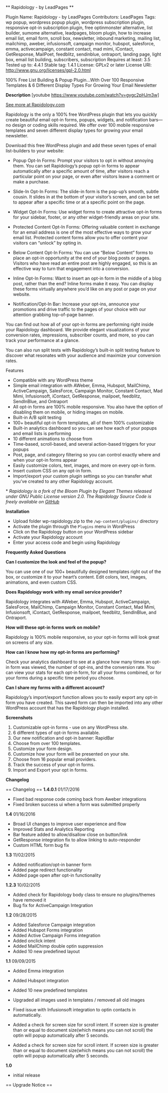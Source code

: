 ** Rapidology - by LeadPages **

Plugin Name:  Rapidology - by LeadPages
Contributors: LeadPages
Tags: wp popup, wordpress popup plugin, wordpress subscription plugin, responsive opt-in subscription plugin, free optinmonster alternative, list builder, sumome alternative, leadpages, bloom plugin, how to increase email list, email form, scroll box, newsletter, inbound marketing, mailing list, mailchimp, aweber, infusionsoft, campaign monitor, hubspot, salesforce, emma, activecampaign, constant contact, mad mimi, iContact, GetResponse, MailPoet, feedblitz, sendinblue, ontraport, landing page, light box, email list building, subscribers, subscription
Requires at least: 3.5
Tested up to: 4.4.1
Stable tag: 1.4.1
License: GPLv2 or later
License URI: http://www.gnu.org/licenses/gpl-2.0.html

100% Free List Building & Popup Plugin...With Over 100 Responsive Templates & 6 Different Display Types For Growing Your Email Newsletter

**Description** 
[youtube https://www.youtube.com/watch?v=gygc2pHJm3w]

[See more at Rapidology.com](http://www.rapidology.com/ "See more at Rapidology.com")

Rapidology is the only a 100% free WordPress plugin that lets you quickly create beautiful email opt-in forms, popups, widgets, and notification bars—no design or coding skills required.  We offer over 100 mobile responsive templates and seven different display types for growing your email newsletter.

Download this free WordPress plugin and add these seven types of email list-builders to your website:

*	Popup Opt-In Forms: Prompt your visitors to opt in without annoying them. You can set Rapidology’s popup opt-in forms to appear automatically after a specific amount of time, after visitors reach a particular point on your page, or even after visitors leave a comment or make a purchase.

*	Slide-In Opt-In Forms: The slide-in form is the pop-up’s smooth, subtle cousin. It slides in at the bottom of your visitor’s screen, and can be set to appear after a specific time or at a specific point on the page.

*	Widget Opt-In Forms: Use widget forms to create attractive opt-in forms for your sidebar, footer, or any other widget-friendly areas on your site.

*	Protected Content Opt-In Forms: Offering valuable content in exchange for an email address is one of the most effective ways to grow your email list. Protected content forms allow you to offer content your visitors can “unlock” by opting in.

*	Below Content Opt-In Forms: You can use “Below Content” forms to place an opt-in opportunity at the end of your blog posts or pages. Visitors who have read an entire post are highly engaged, so this is an effective way to turn that engagement into a conversion.

*	Inline Opt-In Forms: Want to insert an opt-in form in the middle of a blog post, rather than the end? Inline forms make it easy. You can display these forms virtually anywhere you’d like on any post or page on your website.

*	Notification/Opt-In Bar:  Increase your opt-ins, announce your promotions and drive traffic to the pages of your choice with our attention grabbing top-of-page banner.  

You can find out how all of your opt-in forms are performing right inside your Rapidology dashboard. We provide elegant visualizations of your conversion rates, impressions, subscriber counts, and more, so you can track your performance at a glance.

You can also run split tests with Rapidology’s built-in split testing feature to discover what resonates with your audience and maximize your conversion rates.


Features

*	Compatible with any WordPress theme
*	Simple email integration with AWeber, Emma, Hubspot, MailChimp, ActiveCampaign, SalesForce, Campaign Monitor, Constant Contact, Mad Mimi, Infusionsoft, iContact, GetResponse, mailpoet, feedblitz, SendInBlue, and Ontraport
*	All opt-in forms are 100% mobile responsive. You also have the option of disabling them on mobile, or hiding images on mobile.
*	Built-in A/B split testing
*	100+ beautiful opt-in form templates, all of them 100% customizable
*	Built-in analytics dashboard so you can see how each of your popups and email lists is performing
*	10 different animations to choose from
*	Time-based, scroll-based, and several action-based triggers for your popups
*	Post, page, and category filtering so you can control exactly where and when your opt-in forms appear
*	Easily customize colors, text, images, and more on every opt-in form.
*	Insert custom CSS on any opt-in form.
*	Import/export your custom plugin settings so you can transfer what you’ve created to any other Rapidology account.

\* *Rapidology is a fork of the Bloom Plugin by Elegant Themes released under GNU Public License version 2.0.  The Rapidology Source Code is freely available on [GitHub](https://github.com/LeadPages/rapidology-plugin/ "Rapidology GitHub")*

**Installation**

*	Upload folder wp-rapidology.zip to the `/wp-content/plugins/` directory
*	Activate the plugin through the `Plugins` menu in WordPress
*	Click on the Rapidology button on your WordPress sidebar
*	Activate your Rapidology account
*	Enter your access code and begin using Rapidology


**Frequently Asked Questions**

**Can I customize the look and feel of the popup?**

You can use one of our 100+ beautifully designed templates right out of the box, or customize it to your heart’s content. Edit colors, text, images, animations, and even custom CSS.

**Does Rapidology work with my email service provider?**

Rapidology integrates with AWeber, Emma, Hubspot, ActiveCampaign, SalesForce, MailChimp, Campaign Monitor, Constant Contact, Mad Mimi, Infusionsoft, iContact, GetResponse, mailpoet, feedblitz, SendInBlue, and Ontraport.

**How will these opt-in forms work on mobile?**

Rapidology is 100% mobile responsive, so your opt-in forms will look great on screens of any size.

**How can I know how my opt-in forms are performing?**

Check your analytics dashboard to see at a glance how many times an opt-in form was viewed, the number of opt-ins, and the conversion rate. You can view your stats for each opt-in form, for all your forms combined, or for your forms during a specific time period you choose.

**Can I share my forms with a different account?**

Rapidology’s import/export function allows you to easily export any opt-in form you have created. This saved form can then be imported into any other WordPress account that has the Rapidology plugin installed.

**Screenshots**

1.  Customizable opt-in forms - use on any WordPress site. 
2.  6 different types of opt-in forms available.
3.  Our new notification and opt-in banner:  RapidBar
4.  Choose from over 100 templates.
5.  Customize your form design.
6.  Customize how your form will be presented on your site.
7.  Choose from 16 popular email providers.
8.  Track the success of your opt-in forms.
9.  Import and Export your opt in forms.

**Changelog**

== Changelog ==
**1.4.0.1** 01/17/2016
*	Fixed bad response code coming back from Aweber integrations
*	Fixed broken success ui when a form was submitted properly


**1.4** 01/16/2016
*	Broad UI changes to improve user experience and flow
*	Improved Stats and Analytics Reporting
* 	Bar feature added to allow/disallow close on button/link
* 	GetResponse integration fix to allow linking to auto-responder
* 	Custom HTML form bug fix

**1.3** 11/02/2015
*	Added notification/opt-in banner form
*	Added page redirect functionality
* 	Added page open after opt-in functionality

**1.2.3** 10/02/2015
*	Added check for Rapidology body class to ensure no plugins/themes have removed it
*	Bug fix for ActiveCampaign Integration

**1.2** 09/28/2015
*	Added Salesforce Campaign integration
*	Added Hubspot Forms integration
*	Added Active Campaign Forms integration
*	Added onclick intent
*	Added MailChimp double optin suppression
*	Added 10 new predefined layout

**1.1** 09/09/2015
*    Added Emma integration
*    Added Hubspot integration
*    Added 10 new predefined templates
*    Upgraded all images used in templates / removed all old images
*    Fixed issue with Infusionsoft integration to optin contacts in automatically.

*	 Added a check for screen size for scroll intent. If screen size is greater than or equal to document size(which means you can not scroll) the optin will popup automatically after 5 seconds.

*	Added a check for screen size for scroll intent. If screen size is greater than or equal to document size(which means you can not scroll) the optin will popup automatically after 5 seconds.


**1.0**
*	initial release



== Upgrade Notice ==
